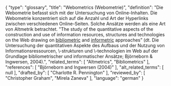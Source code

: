 {
    "type": "glossary",
    "title": "Webometrics (Webometrie)",
    "definition": "Die Webometrie befasst sich mit der Untersuchung von Online-Inhalten. Die Webometrie konzentriert sich auf die Anzahl und Art der Hyperlinks zwischen verschiedenen Online-Seiten. Solche Ansätze werden als eine Art von Altmetrik betrachtet. \"The study of the quantitative aspects of the construction and use of information resources, structures and technologies on the Web drawing on [bibliometric](https://en.wikipedia.org/wiki/Bibliometrics) and [informetric](https://en.wikipedia.org/wiki/Informetrics) approaches” (dt. Die Untersuchung der quantitativen Aspekte des Aufbaus und der Nutzung von Informationsressourcen, \\-strukturen und \\-technologien im Web auf der Grundlage bibliometrischer und informatischer Ansätze; Björneborn & Ingwersen, 2004).",
    "related_terms": [
        "Altmetrics",
        "Bibliometrics"
    ],
    "references": [
        "Björneborn and Ingwersen (2004)"
    ],
    "alt_related_terms": [
        null
    ],
    "drafted_by": [
        "Charlotte R. Pennington"
    ],
    "reviewed_by": [
        "Christopher Graham",
        "Mirela Zaneva"
    ],
    "language": "german"
}